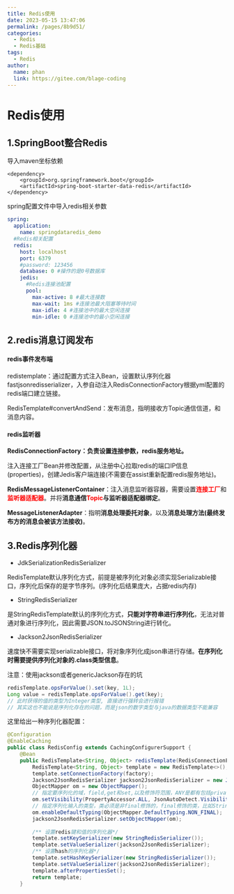 ```yaml
---
title: Redis使用
date: 2023-05-15 13:47:06
permalink: /pages/8b9d51/
categories:
  - Redis
  - Redis基础
tags:
  - Redis
author: 
  name: phan
  link: https://gitee.com/blage-coding
---
```

# Redis使用

## 1.SpringBoot整合Redis

导入maven坐标依赖

```
<dependency>																	
	<groupId>org.springframework.boot</groupId>
	<artifactId>spring-boot-starter-data-redis</artifactId>						
</dependency>
```

spring配置文件中导入redis相关参数

```yaml
spring:
  application:
    name: springdataredis_demo
  #Redis相关配置
  redis:
    host: localhost
    port: 6379
    #password: 123456
    database: 0 #操作的是0号数据库
    jedis:
      #Redis连接池配置
      pool:
        max-active: 8 #最大连接数
        max-wait: 1ms #连接池最大阻塞等待时间
        max-idle: 4 #连接池中的最大空闲连接
        min-idle: 0 #连接池中的最小空闲连接
```

## 2.redis消息订阅发布

#### redis事件发布端

redistemplate：通过配置方式注入Bean，设置默认序列化器fastjsonredisserializer，入参自动注入RedisConnectionFactory根据yml配置的redis端口建立链接。

RedisTemplate#convertAndSend：发布消息，指明接收方Topic通信信道，和消息内容。

#### redis监听器

**RedisConnectionFactory：负责设置连接参数，redis服务地址。**

注入连接工厂Bean并修改配置，从注册中心拉取redis的端口IP信息(properties)，创建Jedis客户端连接(不需要在assist重新配置redis服务地址)。

**RedisMessageListenerContainer**：注入消息监听器容器，需要设置<font color="red">**连接工厂**</font>和<font color="red">**监听器适配器**</font>。并将**消息通信<font color="red">Topic</font>与监听器适配器绑定**。

**MessageListenerAdapter**：指明**消息处理委托对象**，以及**消息处理方法(最终发布方的消息会被该方法接收)**。

## 3.Redis序列化器

- JdkSerializationRedisSerializer

RedisTemplate默认序列化方式，前提是被序列化对象必须实现Serializable接口，序列化后保存的是字节序列。(序列化后结果庞大，占据redis内存)

- StringRedisSerializer

是StringRedisTemplate默认的序列化方式，**只能对字符串进行序列化**，无法对普通对象进行序列化，因此需要JSON.toJSONString进行转化。

- Jackson2JsonRedisSerializer

速度快不需要实现serializable接口，将对象序列化成json串进行存储。**在序列化时需要提供序列化对象的.class类型信息**。

注意：使用jackson或者genericJackson存在的坑

```java
redisTemplate.opsForValue().set(key, 1L);
Long value = redisTemplate.opsForValue().get(key); 
// 此时获得的值的类型为Integer类型, 直接进行强转会进行报错
// 其实这也不能说是序列化存在的问题，而是json的数字类型与java的数据类型不能兼容
```

这里给出一种序列化器配置：

```java
@Configuration
@EnableCaching
public class RedisConfig extends CachingConfigurerSupport {
    @Bean
    public RedisTemplate<String, Object> redisTemplate(RedisConnectionFactory factory) {
        RedisTemplate<String, Object> template = new RedisTemplate<>();
        template.setConnectionFactory(factory);
        Jackson2JsonRedisSerializer jackson2JsonRedisSerializer = new Jackson2JsonRedisSerializer(Object.class);
        ObjectMapper om = new ObjectMapper();
        // 指定要序列化的域，field,get和set,以及修饰符范围，ANY是都有包括private和public
        om.setVisibility(PropertyAccessor.ALL, JsonAutoDetect.Visibility.ANY);
        // 指定序列化输入的类型，类必须是非final修饰的，final修饰的类，比如String,Integer等会跑出异常
        om.enableDefaultTyping(ObjectMapper.DefaultTyping.NON_FINAL);
        jackson2JsonRedisSerializer.setObjectMapper(om);
        
        /** 设置redis键和值的序列化器*/
        template.setKeySerializer(new StringRedisSerializer());
        template.setValueSerializer(jackson2JsonRedisSerializer);
        /** 设置hash的序列化器*/
        template.setHashKeySerializer(new StringRedisSerializer());
        template.setValueSerializer(jackson2JsonRedisSerializer);
        template.afterPropertiesSet();
        return template;
    }
```